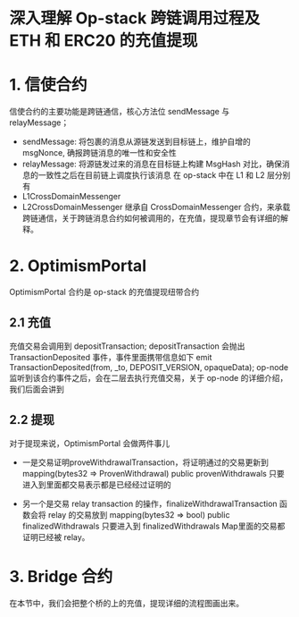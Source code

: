 # 深入理解 Op-stack 跨链调用过程及 ETH 和 ERC20 的充值提现

# 1. 信使合约
信使合约的主要功能是跨链通信，核心方法位 sendMessage 与 relayMessage；
- sendMessage: 将包裹的消息从源链发送到目标链上，维护自增的 msgNonce, 确报跨链消息的唯一性和安全性
- relayMessage: 将源链发过来的消息在目标链上构建 MsgHash 对比，确保消息的一致性之后在目前链上调度执行该消息
在 op-stack 中在 L1 和 L2 层分别有
- L1CrossDomainMessenger
- L2CrossDomainMessenger
继承自 CrossDomainMessenger 合约，来承载跨链通信，关于跨链消息合约如何被调用的，在充值，提现章节会有详细的解释。

# 2. OptimismPortal
OptimismPortal 合约是 op-stack 的充值提现纽带合约

## 2.1 充值
充值交易会调用到 depositTransaction; depositTransaction 会抛出 TransactionDeposited 事件，事件里面携带信息如下
emit TransactionDeposited(from, _to, DEPOSIT_VERSION, opaqueData);
op-node 监听到该合约事件之后，会在二层去执行充值交易，关于 op-node 的详细介绍，我们后面会讲到

## 2.2 提现

对于提现来说，OptimismPortal 会做两件事儿
- 一是交易证明proveWithdrawalTransaction，将证明通过的交易更新到 
mapping(bytes32 => ProvenWithdrawal) public provenWithdrawals
只要进入到里面都交易表示都是已经经过证明的

- 另一个是交易 relay transaction 的操作，finalizeWithdrawalTransaction 函数会将 relay 的交易放到 
mapping(bytes32 => bool) public finalizedWithdrawals
只要进入到 finalizedWithdrawals Map里面的交易都证明已经被 relay。

# 3. Bridge 合约
在本节中，我们会把整个桥的上的充值，提现详细的流程图画出来。

# 

